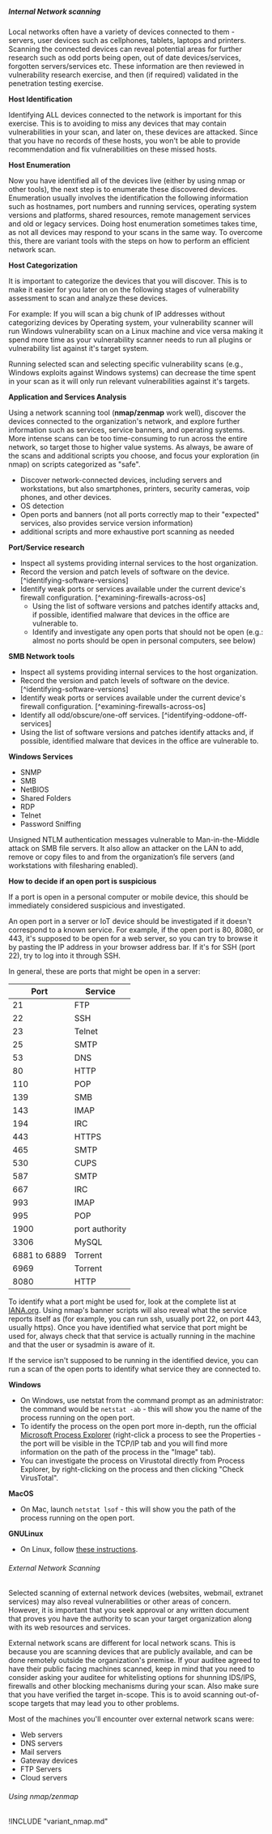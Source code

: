 ##### Internal Network scanning

Local networks often have a variety of devices connected to them - servers, user devices such as cellphones, tablets, laptops and printers. Scanning the connected devices can reveal potential areas for further research such as odd ports being open, out of date devices/services, forgotten servers/services etc. These information are then reviewed in vulnerability research exercise, and then (if required) validated in the penetration testing exercise.

**Host Identification**

Identifying ALL devices connected to the network is important for this exercise. This is to avoiding to miss any devices that may contain vulnerabilities in your scan, and later on, these devices are attacked. Since that you have no records of these hosts, you won't be able to provide recommendation and fix vulnerabilities on these missed hosts.

**Host Enumeration**

Now you have identified all of the devices live (either by using nmap or other tools), the next step is to enumerate these discovered devices. Enumeration usually involves the identification the following information such as hostnames, port numbers and running services, operating system versions and platforms, shared resources, remote management services and old or legacy services. Doing host enumeration sometimes takes time, as not all devices may respond to your scans in the same way. To overcome this, there are variant tools with the steps on how to perform an efficient network scan.

**Host Categorization**

It is important to categorize the devices that you will discover. This is to make it easier for you later on on the following stages of vulnerability assessment to scan and analyze these devices.

For example: If you will scan a big chunk of IP addresses without categorizing devices by Operating system, your vulnerability scanner will run Windows vulnerability scan on a Linux machine and vice versa making it spend more time as your vulnerability scanner needs to run all plugins or vulnerability list against it's target system.

Running selected scan and selecting specific vulnerability scans (e.g., Windows exploits against Windows systems) can decrease the time spent in your scan as it will only run relevant vulnerabilities against it's targets.


**Application and Services Analysis**

Using a network scanning tool (**nmap/zenmap** work well), discover the devices connected to the organization's network, and explore further information such as services, service banners, and operating systems. More intense scans can be too time-consuming to run across the entire network, so target those to higher value systems. As always, be aware of the scans and additional scripts you choose, and focus your exploration (in nmap) on scripts categorized as "safe".

* Discover network-connected devices, including servers and workstations, but also smartphones, printers, security cameras, voip phones, and other devices.
* OS detection
* Open ports and banners (not all ports correctly map to their "expected" services, also provides service version information)
* additional scripts and more exhaustive port scanning as needed

**Port/Service research**

 * Inspect all systems providing internal services to the host organization.
 * Record the version and patch levels of software on the device. [^identifying-software-versions]
 * Identify weak ports or services available under the current device's firewall configuration. [^examining-firewalls-across-os]
   * Using the list of software versions and patches identify attacks and, if possible, identified malware that devices in the office are vulnerable to.
   * Identify and investigate any open ports that should not be open (e.g.: almost no ports should be open in personal computers, see below)

**SMB Network tools**

 - Inspect all systems providing internal services to the host organization.
 - Record the version and patch levels of software on the device. [^identifying-software-versions]
 - Identify weak ports or services available under the current device's firewall configuration. [^examining-firewalls-across-os]
 - Identify all odd/obscure/one-off services. [^identifying-oddone-off-services]
 - Using the list of software versions and patches identify attacks and, if possible, identified malware that devices in the office are vulnerable to.

**Windows Services**

 - SNMP
 - SMB
 - NetBIOS
 - Shared Folders
 - RDP
 - Telnet
 - Password Sniffing

Unsigned NTLM authentication messages vulnerable to Man-in-the-Middle attack on SMB file servers. It also allow an attacker on the LAN to add, remove or copy files to and from the organization’s file servers (and workstations with filesharing enabled).

**How to decide if an open port is suspicious**

If a port is open in a personal computer or mobile device, this should be immediately considered suspicious and investigated.

An open port in a server or IoT device should be investigated if it doesn't correspond to a known service. For example, if the open port is 80, 8080, or 443, it's supposed to be open for a web server, so you can try to browse it by pasting the IP address in your browser address bar. If it's for SSH (port 22), try to log into it through SSH.

In general, these are ports that might be open in a server:

| Port  | Service |
|-------|-------------------|
|  21   |  FTP    |
|  22   |  SSH    |
|  23   |  Telnet |
|  25   |  SMTP   |
|  53   |  DNS    |
|  80   |  HTTP   |
|  110  |  POP    |
|  139  |  SMB    |
|  143  |  IMAP   |
|  194  |  IRC    |
|  443  |  HTTPS  |
|  465  |  SMTP   |
|  530  |  CUPS   |
|  587  |  SMTP   |
|  667  |  IRC    |
|  993  |  IMAP   |
|  995  |  POP    |
|  1900 |  port authority |
|  3306 |  MySQL  |
|  6881 to 6889 |  Torrent|
|  6969 |  Torrent |
|  8080 |  HTTP   |

To identify what a port might be used for, look at the complete list at [IANA.org](https://www.iana.org/assignments/service-names-port-numbers/service-names-port-numbers.xhtml). Using nmap's banner scripts will also reveal what the service reports itself as (for example, you can run ssh, usually port 22, on port 443, usually https). Once you have identified what service that port might be used for, always check that that service is actually running in the machine and that the user or sysadmin is aware of it.

If the service isn't supposed to be running in the identified device, you can run a scan of the open ports to identify what service they are connected to.

**Windows**

- On Windows, use netstat from the command prompt as an administrator: the command would be `netstat -ab` - this will show you the name of the process running on the open port.
- To identify the process on the open port more in-depth, run the official [Microsoft Process Explorer](https://docs.microsoft.com/en-us/sysinternals/downloads/process-explorer) (right-click a process to see the Properties - the port will be visible in the TCP/IP tab and you will find more information on the path of the process in the "Image" tab).
- You can investigate the process on Virustotal directly from Process Explorer, by right-clicking on the process and then clicking "Check VirusTotal".

**MacOS**

- On Mac, launch `netstat lsof` - this will show you the path of the process running on the open port.

**GNULinux**

- On Linux, follow [these instructions](https://www.cyberciti.biz/faq/what-process-has-open-linux-port/).


###### External Network Scanning

Selected scanning of external network devices (websites, webmail, extranet services) may also reveal vulnerabilities or other areas of concern. However, it is important that you seek approval or any written document that proves you have the authority to scan your target organization along with its web resources and services.

External network scans are different for local network scans. This is because you are scanning devices that are publicly available, and can be done remotely outside the organization's premise. If your auditee agreed to have their public facing machines scanned, keep in mind that you need to consider asking your auditee for whitelisting options for shunning IDS/IPS, firewalls and other blocking mechanisms during your scan. Also make sure that you have verified the target in-scope. This is to avoid scanning out-of-scope targets that may lead you to other problems.

Most of the machines you'll encounter over external network scans were:

  - Web servers
  - DNS servers
  - Mail servers
  - Gateway devices
  - FTP Servers
  - Cloud servers

###### Using nmap/zenmap

!INCLUDE "variant_nmap.md"
